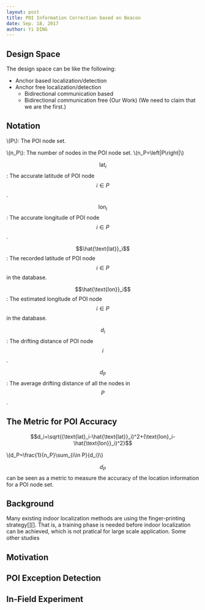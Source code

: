 ```yaml
--- 
layout: post
title: POI Information Correction based on Beacon
date: Sep. 18, 2017
author: Yi DING
---
```

[comment]: # (The math equation in this post is for latex and can be viewed in Visual Studio Code)

[comment]: # (This post composite the POI Correction Section)

## Design Space
The design space can be like the following:
* Anchor based localization/detection
* Anchor free localization/detection
    * Bidirectional communication based
    * Bidirectional communication free (Our Work) (We need to claim that we are the first.)

## Notation
\\(P\\): The POI node set.

\\(n_P\\): The number of nodes in the POI node set. \\(n_P=\left|P\right|\\)

$$\text{lat}_i$$: The accurate latitude of POI node $$i\in P$$.

$$\text{lon}_i$$: The accurate longitude of POI node $$i\in P$$.

$$\hat{\text{lat}}_i$$: The recorded latitude of POI node $$i \in P$$ in the database.

$$\hat{\text{lon}}_i$$: The estimated longitude of POI node $$i \in P$$ in the database.

$$d_i$$: The drifting distance of POI node $$i$$.

$$d_P$$: The average drifting distance of all the nodes in $$P$$.


## The Metric for POI Accuracy
$$d_i=\sqrt{(\text{lat}_i-\hat{\text{lat}}_i)^2+(\text{lon}_i-\hat{\text{lon}}_i)^2}$$ 

\\(d_P=\frac{1}{n_P}\sum_{i\in P}{d_i}\\)

$$d_P$$ can be seen as a metric to measure the accuracy of the location information for a POI node set. 

## Background
Many existing indoor localization methods are using the finger-printing strategy[][]. That is, a training phase is needed before indoor localization can be achieved, which is not pratical for large scale application. Some other studies 


## Motivation
[comment]: # (It will be better to have a small example and some figures)


## POI Exception Detection
[comment]: # (We need first define some metric to measure the exception)

## In-Field Experiment